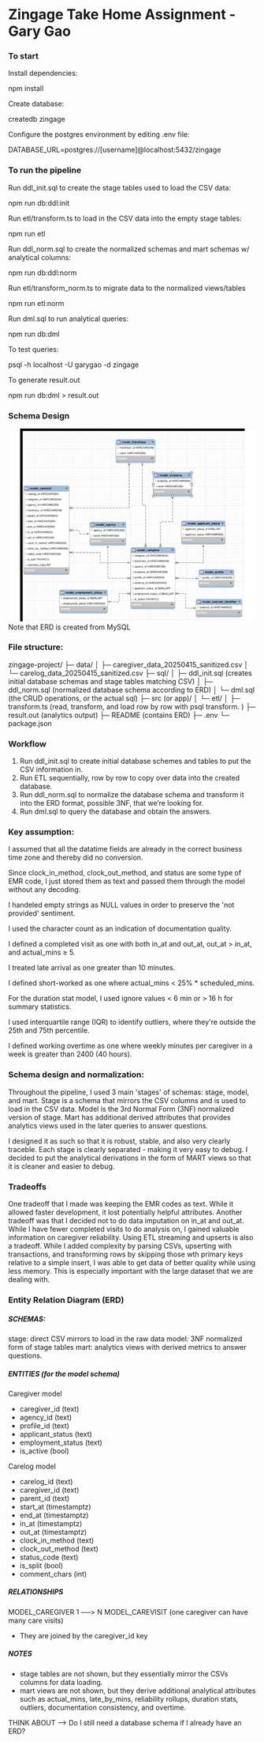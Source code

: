 # Zingage Take Home Assignment - Gary Gao

### To start

Install dependencies:

npm install

Create database:

createdb zingage

Configure the postgres environment by editing .env file: 

DATABASE_URL=postgres://[username]@localhost:5432/zingage

### To run the pipeline

Run ddl_init.sql to create the stage tables used to load the CSV data:

npm run db:ddl:init

Run etl/transform.ts to load in the CSV data into the empty stage tables: 

npm run etl

Run ddl_norm.sql to create the normalized schemas and mart schemas w/ analytical columns: 

npm run db:ddl:norm

Run etl/transform_norm.ts to migrate data to the normalized views/tables

npm run etl:norm

Run dml.sql to run analytical queries: 

npm run db:dml

To test queries: 

psql -h localhost -U garygao -d zingage 

To generate result.out

npm run db:dml > result.out      

### Schema Design

 ![Image of ERD](erd_zingage.jpg)
Note that ERD is created from MySQL



### File structure: 

zingage-project/
├─ data/
│  ├─ caregiver_data_20250415_sanitized.csv
│  └─ carelog_data_20250415_sanitized.csv
├─ sql/
│  ├─ ddl_init.sql (creates initial database schemas and stage tables matching CSV)
│  ├─ ddl_norm.sql (normalized database schema according to ERD)
│  └─ dml.sql (the CRUD operations, or the actual sql)
├─ src (or app)/
│  └─ etl/
│     ├─ transform.ts (read, transform, and load row by row with psql transform. )
├─ result.out (analytics output)
├─ README (contains ERD)
├─ .env
└─ package.json

### Workflow

1. Run ddl_init.sql to create initial database schemes and tables to put the CSV information in. 
2. Run ETL sequentially, row by row to copy over data into the created database. 
3. Run ddl_norm.sql to normalize the database schema and transform it into the ERD format, possible 3NF, that we’re looking for. 
4. Run dml.sql to query the database and obtain the answers.  

### Key assumption: 

I assumed that all the datatime fields are already in the correct business time zone and thereby did no conversion. 

Since clock_in_method, clock_out_method, and status are some type of EMR code, I just stored them as text and passed them through the model without any decoding. 

I handeled empty strings as NULL values in order to preserve the 'not provided' sentiment. 

I used the character count as an indication of documentation quality. 

I defined a completed visit as one with both in_at and out_at, out_at > in_at, and actual_mins ≥ 5. 

I treated late arrival as one greater than 10 minutes. 

I defined short-worked as one where actual_mins < 25% * scheduled_mins.

For the duration stat model, I used ignore values < 6 min or > 16 h for summary statistics.

I used interquartile range (IQR) to identify outliers, where they're outside the 25th and 75th percentile. 

I defined working overtime as one where weekly minutes per caregiver in a week is greater than 2400 (40 hours). 

### Schema design and normalization: 

Throughout the pipeline, I used 3 main 'stages' of schemas: stage, model, and mart. Stage is a schema that mirrors the CSV columns and is used to load in the CSV data. Model is the 3rd Normal Form (3NF) normalized version of stage. Mart has additional derived attributes that provides analytics views used in the later queries to answer questions. 

I designed it as such so that it is robust, stable, and also very clearly traceble. Each stage is clearly separated - making it very easy to debug. I decided to put the analytical derivations in the form of MART views so that it is cleaner and easier to debug. 

### Tradeoffs

One tradeoff that I made was keeping the EMR codes as text. While it allowed faster development, it lost potentially helpful attributes. Another tradeoff was that I decided not to do data imputation on in_at and out_at. While I have fewer completed visits to do analysis on, I gained valuable information on caregiver reliability. Using ETL streaming and upserts is also a tradeoff. While I added complexity by parsing CSVs, upserting with transactions, and transforming rows by skipping those wth primary keys relative to a simple insert, I was able to get data of better quality while using less memory. This is especially important with the large dataset that we are dealing with. 

### Entity Relation Diagram (ERD)

##### SCHEMAS: 
stage: direct CSV mirrors to load in the raw data
model: 3NF normalized form of stage tables
mart: analytics views with derived metrics to answer questions. 


##### ENTITIES (for the model schema)

Caregiver model
- caregiver_id (text) 
- agency_id (text)
- profile_id (text)
- applicant_status (text)
- employment_status (text)
- is_active (bool)

Carelog model
- carelog_id (text)  
- caregiver_id (text)
- parent_id (text) 
- start_at (timestamptz) 
- end_at (timestamptz) 
- in_at (timestamptz) 
- out_at (timestamptz) 
- clock_in_method (text) 
- clock_out_method (text)
- status_code (text) 
- is_split (bool)
- comment_chars (int)

##### RELATIONSHIPS
MODEL_CAREGIVER 1 ──> N MODEL_CAREVISIT (one caregiver can have many care visits)
- They are joined by the caregiver_id key


##### NOTES
- stage tables are not shown, but they essentially mirror the CSVs columns for data loading.
- mart views are not shown, but they derive additional analytical attributes such as actual_mins, late_by_mins, reliability rollups, duration stats, outliers, documentation consistency, and overtime. 


THINK ABOUT --> Do I still need a database schema if I already have an ERD? 


